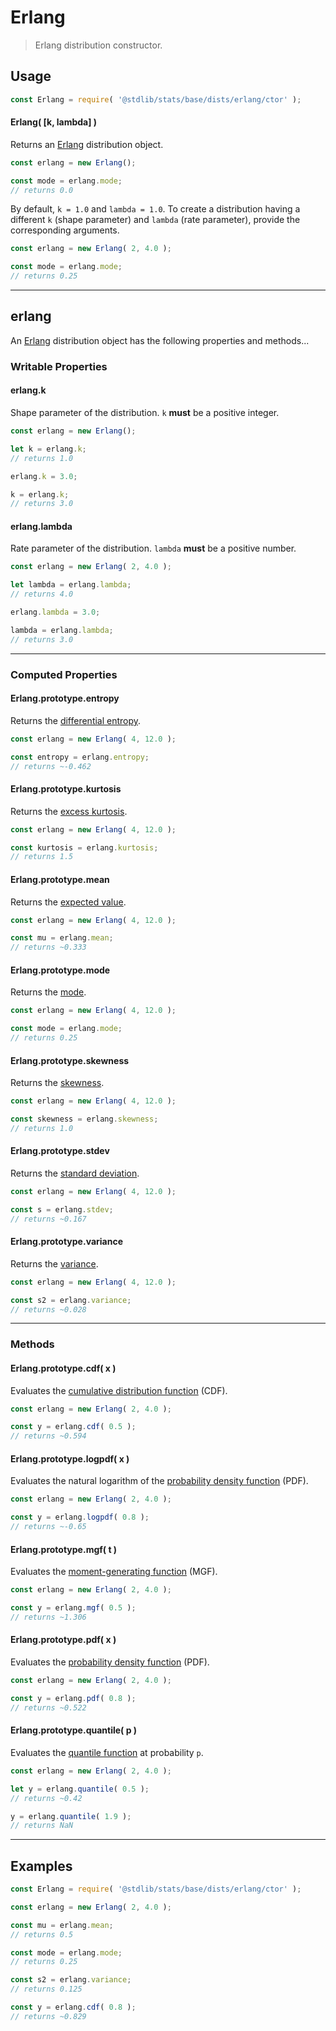 <!--

@license Apache-2.0

Copyright (c) 2018 The Stdlib Authors.

Licensed under the Apache License, Version 2.0 (the "License");
you may not use this file except in compliance with the License.
You may obtain a copy of the License at

   http://www.apache.org/licenses/LICENSE-2.0

Unless required by applicable law or agreed to in writing, software
distributed under the License is distributed on an "AS IS" BASIS,
WITHOUT WARRANTIES OR CONDITIONS OF ANY KIND, either express or implied.
See the License for the specific language governing permissions and
limitations under the License.

-->

# Erlang

> Erlang distribution constructor.

<!-- Section to include introductory text. Make sure to keep an empty line after the intro `section` element and another before the `/section` close. -->

<section class="intro">

</section>

<!-- /.intro -->

<!-- Package usage documentation. -->

<section class="usage">

## Usage

```javascript
const Erlang = require( '@stdlib/stats/base/dists/erlang/ctor' );
```

#### Erlang( \[k, lambda] )

Returns an [Erlang][erlang-distribution] distribution object.

```javascript
const erlang = new Erlang();

const mode = erlang.mode;
// returns 0.0
```

By default, `k = 1.0` and `lambda = 1.0`. To create a distribution having a different `k` (shape parameter) and `lambda` (rate parameter), provide the corresponding arguments.

```javascript
const erlang = new Erlang( 2, 4.0 );

const mode = erlang.mode;
// returns 0.25
```

* * *

## erlang

An [Erlang][erlang-distribution] distribution object has the following properties and methods...

### Writable Properties

#### erlang.k

Shape parameter of the distribution. `k` **must** be a positive integer.

```javascript
const erlang = new Erlang();

let k = erlang.k;
// returns 1.0

erlang.k = 3.0;

k = erlang.k;
// returns 3.0
```

#### erlang.lambda

Rate parameter of the distribution. `lambda` **must** be a positive number.

```javascript
const erlang = new Erlang( 2, 4.0 );

let lambda = erlang.lambda;
// returns 4.0

erlang.lambda = 3.0;

lambda = erlang.lambda;
// returns 3.0
```

* * *

### Computed Properties

#### Erlang.prototype.entropy

Returns the [differential entropy][entropy].

```javascript
const erlang = new Erlang( 4, 12.0 );

const entropy = erlang.entropy;
// returns ~-0.462
```

#### Erlang.prototype.kurtosis

Returns the [excess kurtosis][kurtosis].

```javascript
const erlang = new Erlang( 4, 12.0 );

const kurtosis = erlang.kurtosis;
// returns 1.5
```

#### Erlang.prototype.mean

Returns the [expected value][expected-value].

```javascript
const erlang = new Erlang( 4, 12.0 );

const mu = erlang.mean;
// returns ~0.333
```

#### Erlang.prototype.mode

Returns the [mode][mode].

```javascript
const erlang = new Erlang( 4, 12.0 );

const mode = erlang.mode;
// returns 0.25
```

#### Erlang.prototype.skewness

Returns the [skewness][skewness].

```javascript
const erlang = new Erlang( 4, 12.0 );

const skewness = erlang.skewness;
// returns 1.0
```

#### Erlang.prototype.stdev

Returns the [standard deviation][standard-deviation].

```javascript
const erlang = new Erlang( 4, 12.0 );

const s = erlang.stdev;
// returns ~0.167
```

#### Erlang.prototype.variance

Returns the [variance][variance].

```javascript
const erlang = new Erlang( 4, 12.0 );

const s2 = erlang.variance;
// returns ~0.028
```

* * *

### Methods

#### Erlang.prototype.cdf( x )

Evaluates the [cumulative distribution function][cdf] (CDF).

```javascript
const erlang = new Erlang( 2, 4.0 );

const y = erlang.cdf( 0.5 );
// returns ~0.594
```

#### Erlang.prototype.logpdf( x )

Evaluates the natural logarithm of the [probability density function][pdf] (PDF).

```javascript
const erlang = new Erlang( 2, 4.0 );

const y = erlang.logpdf( 0.8 );
// returns ~-0.65
```

#### Erlang.prototype.mgf( t )

Evaluates the [moment-generating function][mgf] (MGF).

```javascript
const erlang = new Erlang( 2, 4.0 );

const y = erlang.mgf( 0.5 );
// returns ~1.306
```

#### Erlang.prototype.pdf( x )

Evaluates the [probability density function][pdf] (PDF).

```javascript
const erlang = new Erlang( 2, 4.0 );

const y = erlang.pdf( 0.8 );
// returns ~0.522
```

#### Erlang.prototype.quantile( p )

Evaluates the [quantile function][quantile-function] at probability `p`.

```javascript
const erlang = new Erlang( 2, 4.0 );

let y = erlang.quantile( 0.5 );
// returns ~0.42

y = erlang.quantile( 1.9 );
// returns NaN
```

</section>

<!-- /.usage -->

<!-- Package usage notes. Make sure to keep an empty line after the `section` element and another before the `/section` close. -->

<section class="notes">

</section>

<!-- /.notes -->

<!-- Package usage examples. -->

* * *

<section class="examples">

## Examples

<!-- eslint no-undef: "error" -->

```javascript
const Erlang = require( '@stdlib/stats/base/dists/erlang/ctor' );

const erlang = new Erlang( 2, 4.0 );

const mu = erlang.mean;
// returns 0.5

const mode = erlang.mode;
// returns 0.25

const s2 = erlang.variance;
// returns 0.125

const y = erlang.cdf( 0.8 );
// returns ~0.829
```

</section>

<!-- /.examples -->

<!-- Section to include cited references. If references are included, add a horizontal rule *before* the section. Make sure to keep an empty line after the `section` element and another before the `/section` close. -->

<section class="references">

</section>

<!-- /.references -->

<!-- Section for related `stdlib` packages. Do not manually edit this section, as it is automatically populated. -->

<section class="related">

</section>

<!-- /.related -->

<!-- Section for all links. Make sure to keep an empty line after the `section` element and another before the `/section` close. -->

<section class="links">

[erlang-distribution]: https://en.wikipedia.org/wiki/Erlang_distribution

[cdf]: https://en.wikipedia.org/wiki/Cumulative_distribution_function

[mgf]: https://en.wikipedia.org/wiki/Moment-generating_function

[pdf]: https://en.wikipedia.org/wiki/Probability_density_function

[quantile-function]: https://en.wikipedia.org/wiki/Quantile_function

[entropy]: https://en.wikipedia.org/wiki/Entropy_%28information_theory%29

[expected-value]: https://en.wikipedia.org/wiki/Expected_value

[kurtosis]: https://en.wikipedia.org/wiki/Kurtosis

[mode]: https://en.wikipedia.org/wiki/Mode_%28statistics%29

[skewness]: https://en.wikipedia.org/wiki/Skewness

[standard-deviation]: https://en.wikipedia.org/wiki/Standard_deviation

[variance]: https://en.wikipedia.org/wiki/Variance

</section>

<!-- /.links -->
